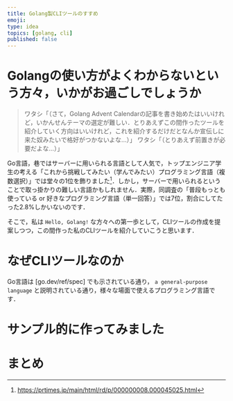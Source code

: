 ```yaml
---
title: Golang製CLIツールのすすめ
emoji: 
type: idea
topics: [golang, cli]
published: false
---
```


# Golangの使い方がよくわからないという方々，いかがお過ごしでしょうか

> ワタシ「（さて，Golang Advent Calendarの記事を書き始めたはいいけれど，いかんせんテーマの選定が難しい．とりあえずこの間作ったツールを紹介していく方向はいいけれど，これを紹介するだけだとなんか宣伝しに来た奴みたいで格好がつかないよな...）」
> ワタシ「（とりあえず前置きが必要だよな...）」

[^1]: https://prtimes.jp/main/html/rd/p/000000008.000045025.html

Go言語，巷ではサーバーに用いられる言語として人気で，トップエンジニア学生の考える「これから挑戦してみたい（学んでみたい）プログラミング言語（複数選択）」では堂々の1位を飾りました[^1]．しかし，サーバーで用いられるということで取っ掛かりの難しい言語かもしれません．実際，同調査の「普段もっとも使っている or 好きなプログラミング言語（単一回答）」では7位，割合にしてたった2.8%しかいないのです．

そこで，私は `Hello, Golang!` な方々への第一歩として，CLIツールの作成を提案しつつ，この間作った私のCLIツールを紹介していこうと思います．

# なぜCLIツールなのか

Go言語は [go.dev/ref/spec] でも示されている通り， `a general-purpose language` と説明されている通り，様々な場面で使えるプログラミング言語です．

# サンプル的に作ってみました

# まとめ
